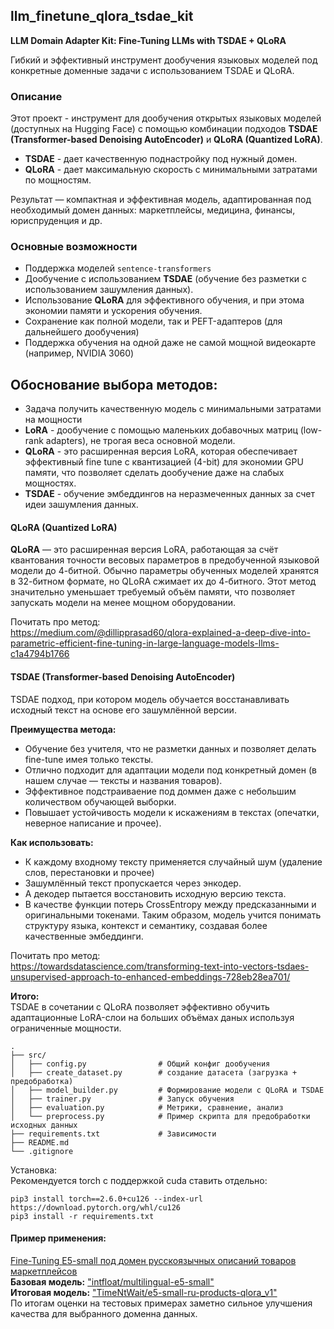 ## llm_finetune_qlora_tsdae_kit
**LLM Domain Adapter Kit: Fine-Tuning LLMs with TSDAE + QLoRA**

Гибкий и эффективный инструмент дообучения языковых моделей под конкретные доменные задачи с использованием TSDAE и QLoRA.

### Описание
Этот проект - инструмент для дообучения открытых языковых моделей (доступных на Hugging Face) с помощью комбинации подходов **TSDAE (Transformer-based Denoising AutoEncoder)** и **QLoRA (Quantized LoRA)**.  
- **TSDAE** - дает качественную поднастройку под нужный домен.  
- **QLoRA** - дает максимальную скорость с минимальными затратами по мощностям.   

Результат — компактная и эффективная модель, адаптированная под необходимый домен данных: маркетплейсы, медицина, финансы, юриспруденция и др.

### Основные возможности
- Поддержка моделей `sentence-transformers`
- Дообучение с использованием **TSDAE** (обучение без разметки с использованием зашумления данных).
- Использование **QLoRA** для эффективного обучения, и при этома экономии памяти и ускорения обучения.
- Сохранение как полной модели, так и PEFT-адаптеров (для дальнейшего дообучения)
- Поддержка обучения на одной даже не самой мощной видеокарте (например, NVIDIA 3060)

## Обоснование выбора методов:
- Задача получить качественную модель с минимальными затратами на мощности
- **LoRA** - дообучение с помощью маленьких добавочных матриц (low-rank adapters), не трогая веса основной модели.
- **QLoRA** - это расширенная версия LoRA, которая обеспечивает эффективный fine tune с квантизацией (4-bit) для экономии GPU памяти, что позволяет сделать дообучение даже на слабых мощностях.
- **TSDAE** - обучение эмбеддингов на неразмеченных данных за счет идеи зашумления данных.

#### QLoRA (Quantized LoRA) 
**QLoRA** — это расширенная версия LoRA, работающая за счёт квантования точности весовых параметров в предобученной языковой модели до 4-битной. Обычно параметры обученных моделей хранятся в 32-битном формате, но QLoRA сжимает их до 4-битного. Этот метод значительно уменьшает требуемый объём памяти, что позволяет запускать модели на менее мощном оборудовании.  

Почитать про метод:   
https://medium.com/@dillipprasad60/qlora-explained-a-deep-dive-into-parametric-efficient-fine-tuning-in-large-language-models-llms-c1a4794b1766

#### TSDAE (Transformer-based Denoising AutoEncoder)
TSDAE подход, при котором модель обучается восстанавливать исходный текст на основе его зашумлённой версии.

**Преимущества метода:**  
- Обучение без учителя, что не разметки данных и позволяет делать fine-tune имея только тексты. 
- Отлично подходит для адаптации модели под конкретный домен (в нашем случае — тексты и названия товаров).
- Эффективное подстраиваение под доммен даже с небольшим количеством обучающей выборки. 
- Повышает устойчивость модели к искажениям в текстах (опечатки, неверное написание и прочее).

**Как использовать:**  
- К каждому входному тексту применяется случайный шум (удаление слов, перестановки и прочее)
- Зашумлённый текст пропускается через энкодер.
- А декодер пытается восстановить исходную версию текста.
- В качестве функции потерь CrossEntropy между предсказанными и оригинальными токенами.
Таким образом, модель учится понимать структуру языка, контекст и семантику, создавая более качественные эмбеддинги.  

Почитать про метод:  
https://towardsdatascience.com/transforming-text-into-vectors-tsdaes-unsupervised-approach-to-enhanced-embeddings-728eb28ea701/


**Итого:**   
TSDAE в сочетании с QLoRA позволяет эффективно обучить адаптационные LoRA-слои на больших объёмах даных используя ограниченные мощности.


```plaintext
.
├── src/
│   ├── config.py                # Общий конфиг дообучения
│   ├── create_dataset.py        # создание датасета (загрузка + предобработка)
│   ├── model_builder.py         # Формирование модели с QLoRA и TSDAE
│   ├── trainer.py               # Запуск обучения
│   ├── evaluation.py            # Метрики, сравнение, анализ
│   └── preprocess.py            # Пример скрипта для предобработки исходных данных     
├── requirements.txt             # Зависимости
├── README.md
└── .gitignore
```

Установка:  
Рекомендуется torch с поддержкой cuda ставить отдельно:  
```
pip3 install torch==2.6.0+cu126 --index-url https://download.pytorch.org/whl/cu126
pip3 install -r requirements.txt
```


#### Пример применения:  
[Fine-Tuning E5-small под домен русскоязычных описаний товаров маркетплейсов](README_e5_fine_tune-ru-products.md)    
**Базовая модель:** ["intfloat/multilingual-e5-small"](https://huggingface.co/intfloat/multilingual-e5-small)          
**Итоговая модель:** ["TimeNtWait/e5-small-ru-products-qlora_v1"](https://huggingface.co/TimeNtWait/e5-small-ru-products-qlora_v1)      
По итогам оценки на тестовых примерах заметно сильное улучшения качества для выбранного доменна данных. 

